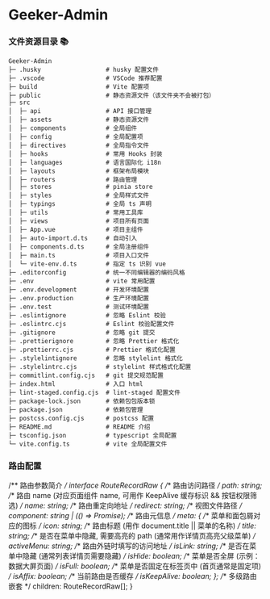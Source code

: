 # Geeker-Admin

### 文件资源目录 📚

```text
Geeker-Admin
├─ .husky                  # husky 配置文件
├─ .vscode                 # VSCode 推荐配置
├─ build                   # Vite 配置项
├─ public                  # 静态资源文件（该文件夹不会被打包）
├─ src
│  ├─ api                  # API 接口管理
│  ├─ assets               # 静态资源文件
│  ├─ components           # 全局组件
│  ├─ config               # 全局配置项
│  ├─ directives           # 全局指令文件
│  ├─ hooks                # 常用 Hooks 封装
│  ├─ languages            # 语言国际化 i18n
│  ├─ layouts              # 框架布局模块
│  ├─ routers              # 路由管理
│  ├─ stores               # pinia store
│  ├─ styles               # 全局样式文件
│  ├─ typings              # 全局 ts 声明
│  ├─ utils                # 常用工具库
│  ├─ views                # 项目所有页面
│  ├─ App.vue              # 项目主组件
│  ├─ auto-import.d.ts     # 自动引入
│  ├─ components.d.ts      # 全局注册组件
│  ├─ main.ts              # 项目入口文件
│  └─ vite-env.d.ts        # 指定 ts 识别 vue
├─ .editorconfig           # 统一不同编辑器的编码风格
├─ .env                    # vite 常用配置
├─ .env.development        # 开发环境配置
├─ .env.production         # 生产环境配置
├─ .env.test               # 测试环境配置
├─ .eslintignore           # 忽略 Eslint 校验
├─ .eslintrc.cjs           # Eslint 校验配置文件
├─ .gitignore              # 忽略 git 提交
├─ .prettierignore         # 忽略 Prettier 格式化
├─ .prettierrc.cjs         # Prettier 格式化配置
├─ .stylelintignore        # 忽略 stylelint 格式化
├─ .stylelintrc.cjs        # stylelint 样式格式化配置
├─ commitlint.config.cjs   # git 提交规范配置
├─ index.html              # 入口 html
├─ lint-staged.config.cjs  # lint-staged 配置文件
├─ package-lock.json       # 依赖包包版本锁
├─ package.json            # 依赖包管理
├─ postcss.config.cjs      # postcss 配置
├─ README.md               # README 介绍
├─ tsconfig.json           # typescript 全局配置
└─ vite.config.ts          # vite 全局配置文件
```

### 路由配置
/** 路由参数简介 */
interface RouteRecordRaw {
	/** 路由访问路径 */
	path: string;
	/** 路由 name (对应页面组件 name, 可用作 KeepAlive 缓存标识 && 按钮权限筛选) */
	name: string;
	/** 路由重定向地址 */
	redirect: string;
	/** 视图文件路径 */
	component: string | (() => Promise<unknown>);
	/** 路由元信息 */
	meta: {
		/** 菜单和面包屑对应的图标 */
		icon: string;
		/** 路由标题 (用作 document.title || 菜单的名称) */
		title: string;
		/** 是否在菜单中隐藏, 需要高亮的 path (通常用作详情页高亮父级菜单) */
		activeMenu: string;
		/** 路由外链时填写的访问地址 */
		isLink: string;
		/** 是否在菜单中隐藏 (通常列表详情页需要隐藏) */
		isHide: boolean;
		/** 菜单是否全屏 (示例：数据大屏页面) */
		isFull: boolean;
		/** 菜单是否固定在标签页中 (首页通常是固定项) */
		isAffix: boolean;
		/** 当前路由是否缓存 */
		isKeepAlive: boolean;
	};
	/** 多级路由嵌套 */
	children: RouteRecordRaw[];
}
